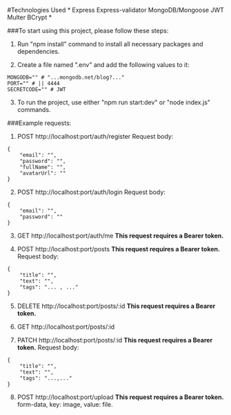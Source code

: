 #Technologies Used
*
Express
Express-validator
MongoDB/Mongoose
JWT
Multer
BCrypt
*

###To start using this project, please follow these steps:

1. Run "npm install" command to install all necessary packages and dependencies.

2. Create a file named ".env" and add the following values to it:
```
MONGODB="" # "...mongodb.net/blog?..."
PORT="" # || 4444
SECRETCODE="" # JWT
```

3. To run the project, use either "npm run start:dev" or "node index.js" commands.

###Example requests:

1. POST http://localhost:port/auth/register
Request body:
```
{
    "email": "",
    "password": "",
    "fullName": "",
    "avatarUrl": ""
}
```

2. POST http://localhost:port/auth/login
Request body:
```
{
    "email": "",
    "password": ""
}
```

3. GET http://localhost:port/auth/me
**This request requires a Bearer token.**

4. POST http://localhost:port/posts
**This request requires a Bearer token.**
Request body:
```
{
    "title": "",
    "text": "",
    "tags": "... , ..."
}
```

5. DELETE http://localhost:port/posts/:id
**This request requires a Bearer token.**

6. GET http://localhost:port/posts/:id

7. PATCH http://localhost:port/posts/:id
**This request requires a Bearer token.**
Request body:
```
{
    "title": "",
    "text": "",
    "tags": "...,..."
}
```

8. POST http://localhost:port/upload
**This request requires a Bearer token.**
form-data, key: image, value: file.
